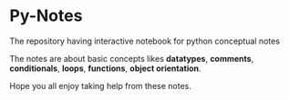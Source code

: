 # Py-Notes
The repository having interactive notebook for python conceptual notes

The notes are about basic concepts likes **datatypes**, **comments**, **conditionals**, **loops**, **functions**, **object orientation**.

Hope you all enjoy taking help from these notes.
